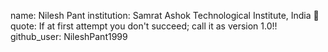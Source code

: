name: Nilesh Pant
institution: Samrat Ashok Technological Institute, India 🚩 
quote:  If at first attempt you don't succeed; call it as version 1.0!!
github_user: NileshPant1999